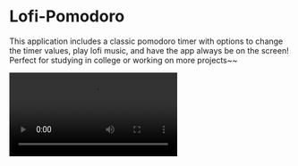 # Lofi-Pomodoro
This application includes a classic pomodoro timer with options to change the timer values, play lofi music, and have the app always be on the screen! Perfect for studying in college or working on more projects~~


![project description](pom_projectphoto.mp4)
